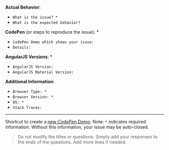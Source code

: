 **Actual Behavior**:
 -  `What is the issue? *`
 -  `What is the expected behavior?`

**CodePen** (or steps to reproduce the issue): *
 -  `CodePen Demo which shows your issue:`
 -  `Details:`

**AngularJS Versions**: *
 -  `AngularJS Version:`
 -  `AngularJS Material Version:`

**Additional Information**:
 -  `Browser Type: *`
 -  `Browser Version: *`
 -  `OS: *`
 -  `Stack Traces:`

----
Shortcut to create a [new CodePen Demo](http://codepen.io/team/AngularMaterial/pen/bEGJdd).
Note: `*` indicates required information. Without this information, your issue may be auto-closed.

> Do not modify the titles or questions. Simply add your responses to the ends of the questions.
  Add more lines if needed.